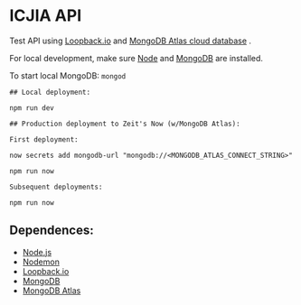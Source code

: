 # ICJIA API

Test API using [Loopback.io](https://loopback.io) and [MongoDB Atlas cloud database](https://cloud.mongodb.com/) .

For local development, make sure [Node](https://nodejs.org/en/) and [MongoDB]() are installed.

To start local MongoDB: ```mongod```

```
## Local deployment:

npm run dev

## Production deployment to Zeit's Now (w/MongoDB Atlas):

First deployment:

now secrets add mongodb-url "mongodb://<MONGODB_ATLAS_CONNECT_STRING>"

npm run now

Subsequent deployments:

npm run now

```
## Dependences:
- [Node.js](https://nodejs.org/en/)
- [Nodemon](https://github.com/remy/nodemon)
- [Loopback.io](https://loopback.io)
- [MongoDB](https://www.mongodb.com/)
- [MongoDB Atlas](https://www.mongodb.com/cloud/atlas)
